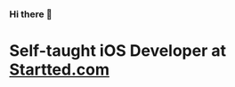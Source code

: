 ### Hi there 👋

# Self-taught iOS Developer at [Startted.com](https://www.google.com "startted.com")
